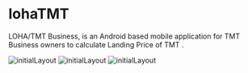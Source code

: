 # lohaTMT
LOHA/TMT Business, is an Android based mobile application for TMT Business owners to calculate Landing Price of TMT .

![initialLayout](https://github.com/mechbullgt/lohaTMT/blob/main/flutter_07.png)
![initialLayout](https://github.com/mechbullgt/lohaTMT/blob/main/flutter_06.png)
![initialLayout](https://github.com/mechbullgt/lohaTMT/blob/main/flutter_08.png)
